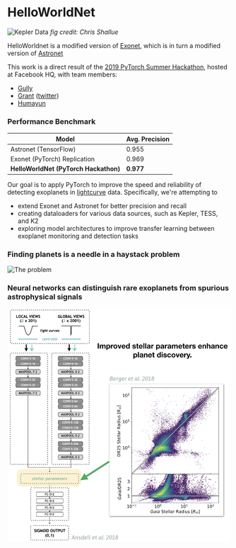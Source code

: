 # HelloWorldNet

![Kepler Data](https://github.com/google-research/exoplanet-ml/raw/master/exoplanet-ml/astronet/docs/transit.gif)
*fig credit: Chris Shallue*

HelloWorldnet is a modified version of [Exonet](https://gitlab.com/frontierdevelopmentlab/exoplanets/exonet-pytorch), which is in turn a modified version of [Astronet](https://github.com/tensorflow/models/tree/master/research/astronet)

This work is a direct result of the [2019 PyTorch Summer Hackathon](https://info.devpost.com/pytorchmpkrules), hosted at Facebook HQ, with team members:

- [Gully](https://github.com/gully)
- [Grant](https://github.com/GrantRVD) ([twitter](https://twitter.com/usethespacebar))
- [Humayun](https://github.com/humayun)


### Performance Benchmark

| Model | Avg. Precision |
| --  | -- |
|Astronet (TensorFlow) | 0.955|
|Exonet (PyTorch) Replication| 0.969|
|**HelloWorldNet (PyTorch Hackathon)**| **0.977**|


Our goal is to apply PyTorch to improve the speed and reliability of detecting exoplanets in [lightcurve](https://imagine.gsfc.nasa.gov/features/yba/M31_velocity/lightcurve/lightcurve_more.html) data. Specifically, we're attempting to

- extend Exonet and Astronet for better precision and recall
- creating dataloaders for various data sources, such as Kepler, TESS, and K2
- exploring model architectures to improve transfer learning between exoplanet monitoring and detection tasks


### Finding planets is a needle in a haystack problem

![The problem](https://keplerscience.arc.nasa.gov/images/shareable_-_kepler_-_numbers_12may2015-2_1041sq.jpeg)


### Neural networks can distinguish rare exoplanets from spurious astrophysical signals


![PyTorch Helps](graphs/gaiaDR2_neural_network.png)
